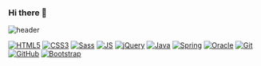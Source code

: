 ### Hi there 👋

<!--
**WonJun-Yeo/WonJun-Yeo** is a ✨ _special_ ✨ repository because its `README.md` (this file) appears on your GitHub profile.

Here are some ideas to get you started:

- 🔭 I’m currently working on ...
- 🌱 I’m currently learning ...
- 👯 I’m looking to collaborate on ...
- 🤔 I’m looking for help with ...
- 💬 Ask me about ...
- 📫 How to reach me: ...
- 😄 Pronouns: ...
- ⚡ Fun fact: ...
-->
![header](https://capsule-render.vercel.app/api?type=Rounded&color=auto&height=300&section=header&text=RubisCo%20render&fontSize=90)

[![HTML5](https://img.shields.io/badge/HTML5-E34F26?style=flat-square&logo=HTML5&logoColor=black)]()
[![CSS3](https://img.shields.io/badge/CSS3-1572B6?style=flat-square&logo=CSS3&logoColor=black)]()
[![Sass](https://img.shields.io/badge/Sass-CC6699?style=flat-square&logo=Sass&logoColor=black)]()
[![JS](https://img.shields.io/badge/JavaScript-F7DF1E?style=flat-square&logo=JavaScript&logoColor=black)]()
[![jQuery](https://img.shields.io/badge/jQuery-0769AD?style=flat-square&logo=jQuery&logoColor=black)]()
[![Java](https://img.shields.io/badge/Java-007396?style=flat-square&logo=Java&logoColor=black)]()
[![Spring](https://img.shields.io/badge/Spring-6DB33F?style=flat-square&logo=Spring&logoColor=black)]()
[![Oracle](https://img.shields.io/badge/Oracle-F80000?style=flat-square&logo=Oracle&logoColor=black)]()
[![Git](https://img.shields.io/badge/Git-F05032?style=flat-square&logo=Git&logoColor=black)]()
[![GitHub](https://img.shields.io/badge/GitHub-181717?style=flat-square&logo=GitHub&logoColor=black)]()
[![Bootstrap](https://img.shields.io/badge/Bootstrap-7952B3?style=flat-square&logo=Bootstrap&logoColor=black)]()
